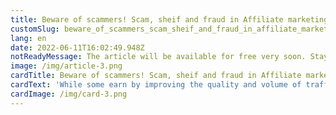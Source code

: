```yaml
---
title: Beware of scammers! Scam, sheif and fraud in Affiliate marketing
customSlug: beware_of_scammers_scam_sheif_and_fraud_in_affiliate_marketing
lang: en
date: 2022-06-11T16:02:49.948Z
notReadyMessage: The article will be available for free very soon. Stay tuned for announcements :)
image: /img/article-3.png
cardTitle: Beware of scammers! Scam, sheif and fraud in Affiliate marketing
cardText: 'While some earn by improving the quality and volume of traffic, others prefer to take a share from someone else"s pocket and put it in their own.'
cardImage: /img/card-3.png
---
```

